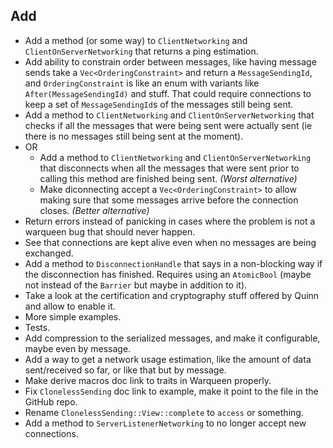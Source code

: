 ## Add

- Add a method (or some way) to `ClientNetworking` and `ClientOnServerNetworking` that returns a ping estimation.
- Add ability to constrain order between messages, like having message sends take a `Vec<OrderingConstraint>` and return a `MessageSendingId`, and `OrderingConstraint` is like an enum with variants like `After(MessageSendingId)` and stuff. That could require connections to keep a set of `MessageSendingId`s of the messages still being sent.
- Add a method to `ClientNetworking` and `ClientOnServerNetworking` that checks if all the messages that were being sent were actually sent (ie there is no messages still being sent at the moment).
- OR
  - Add a method to `ClientNetworking` and `ClientOnServerNetworking` that disconnects when all the messages that were sent prior to calling this method are finished being sent. *(Worst alternative)*
  - Make diconnecting accept a `Vec<OrderingConstraint>` to allow making sure that some messages arrive before the connection closes. *(Better alternative)*
- Return errors instead of panicking in cases where the problem is not a warqueen bug that should never happen.
- See that connections are kept alive even when no messages are being exchanged.
- Add a method to `DisconnectionHandle` that says in a non-blocking way if the disconnection has finished. Requires using an `AtomicBool` (maybe not instead of the `Barrier` but maybe in addition to it).
- Take a look at the certification and cryptography stuff offered by Quinn and allow to enable it.
- More simple examples.
- Tests.
- Add compression to the serialized messages, and make it configurable, maybe even by message.
- Add a way to get a network usage estimation, like the amount of data sent/received so far, or like that but by message.
- Make derive macros doc link to traits in Warqueen properly.
- Fix `ClonelessSending` doc link to example, make it point to the file in the GitHub repo.
- Rename `ClonelessSending::View::complete` to `access` or something.
- Add a method to `ServerListenerNetworking` to no longer accept new connections.
